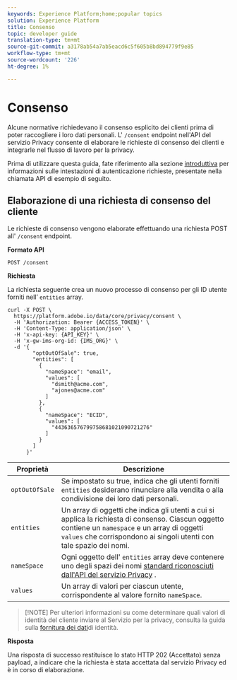 ```yaml
---
keywords: Experience Platform;home;popular topics
solution: Experience Platform
title: Consenso
topic: developer guide
translation-type: tm+mt
source-git-commit: a3178ab54a7ab5eacd6c5f605b8bd894779f9e85
workflow-type: tm+mt
source-wordcount: '226'
ht-degree: 1%

---
```



# Consenso

Alcune normative richiedevano il consenso esplicito dei clienti prima di poter raccogliere i loro dati personali. L&#39; `/consent` endpoint nell&#39;API del servizio Privacy consente di elaborare le richieste di consenso dei clienti e integrarle nel flusso di lavoro per la privacy.

Prima di utilizzare questa guida, fate riferimento alla sezione [introduttiva](./getting-started.md) per informazioni sulle intestazioni di autenticazione richieste, presentate nella chiamata API di esempio di seguito.

## Elaborazione di una richiesta di consenso del cliente

Le richieste di consenso vengono elaborate effettuando una richiesta POST all&#39; `/consent` endpoint.

**Formato API**

```http
POST /consent
```

**Richiesta**

La richiesta seguente crea un nuovo processo di consenso per gli ID utente forniti nell’ `entities` array.

```shell
curl -X POST \
  https://platform.adobe.io/data/core/privacy/consent \
  -H 'Authorization: Bearer {ACCESS_TOKEN}' \
  -H 'Content-Type: application/json' \
  -H 'x-api-key: {API_KEY}' \
  -H 'x-gw-ims-org-id: {IMS_ORG}' \
  -d '{
        "optOutOfSale": true,
        "entities": [
          {
            "nameSpace": "email",
            "values": [
              "dsmith@acme.com",
              "ajones@acme.com"
            ]
          },
          {
            "nameSpace": "ECID",
            "values": [
              "443636576799758681021090721276"
            ]
          }
        ]
      }'
```

| Proprietà | Descrizione |
| --- | --- |
| `optOutOfSale` | Se impostato su true, indica che gli utenti forniti `entities` desiderano rinunciare alla vendita o alla condivisione dei loro dati personali. |
| `entities` | Un array di oggetti che indica gli utenti a cui si applica la richiesta di consenso. Ciascun oggetto contiene un `namespace` e un array di oggetti `values` che corrispondono ai singoli utenti con tale spazio dei nomi. |
| `nameSpace` | Ogni oggetto dell&#39; `entities` array deve contenere uno degli spazi dei nomi [standard riconosciuti dall&#39;API del servizio Privacy](./appendix.md#standard-namespaces) . |
| `values` | Un array di valori per ciascun utente, corrispondente al valore fornito `nameSpace`. |

>[!NOTE] Per ulteriori informazioni su come determinare quali valori di identità del cliente inviare al Servizio per la privacy, consulta la guida sulla [fornitura dei dati](../identity-data.md)di identità.

**Risposta**

Una risposta di successo restituisce lo stato HTTP 202 (Accettato) senza payload, a indicare che la richiesta è stata accettata dal servizio Privacy ed è in corso di elaborazione.